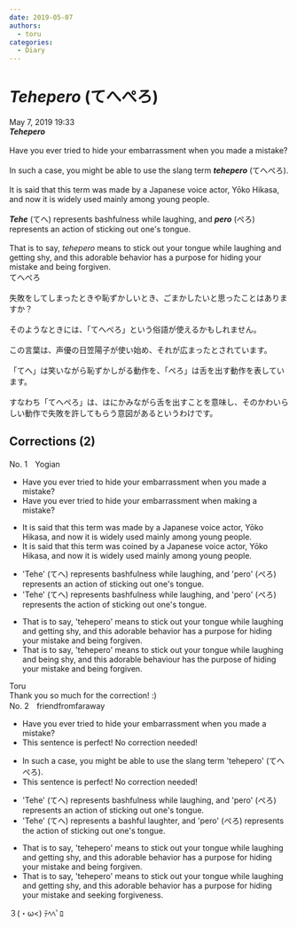 ```yaml
---
date: 2019-05-07
authors:
  - toru
categories:
  - Diary
---
```


<h1 id="subject_show"><strong><em>Tehepero</strong></em> (てへぺろ)</h1>
<div class="date">May 7, 2019 19:33</div>
<div id="post"><div id="body_show_ori">
<strong><em>Tehepero</strong></em><br/><br/>Have you ever tried to hide your embarrassment when you made a mistake?<br/><br/>In such a case, you might be able to use the slang term <strong><em>tehepero</em></strong> (てへぺろ).<br/><br/>It is said that this term was made by a Japanese voice actor, Yōko Hikasa, and now it is widely used mainly among young people.<br/><br/><strong><em>Tehe</em></strong> (てへ) represents bashfulness while laughing, and <strong><em>pero</em></strong> (ぺろ) represents an action of sticking out one's tongue.<br/><br/>That is to say, <em>tehepero</em> means to stick out your tongue while laughing and getting shy, and this adorable behavior has a purpose for hiding your mistake and being forgiven.
</div></div>

<!-- more -->

<div id="post_ja"><div id="body_show_mo">
てへぺろ<br/><br/>失敗をしてしまったときや恥ずかしいとき、ごまかしたいと思ったことはありますか？<br/><br/>そのようなときには、「てへぺろ」という俗語が使えるかもしれません。<br/><br/>この言葉は、声優の日笠陽子が使い始め、それが広まったとされています。<br/><br/>「てへ」は笑いながら恥ずかしがる動作を、「ぺろ」は舌を出す動作を表しています。<br/><br/>すなわち「てへぺろ」は、はにかみながら舌を出すことを意味し、そのかわいらしい動作で失敗を許してもらう意図があるというわけです。
</div></div>

## Corrections (2)
<div id="block"><div class="first_name"> No. 1　<span class="just_name">Yogian</span></div><div id="block2">
<ul class="correction_field">
<li class="incorrect">Have you ever tried to hide your embarrassment when you made a mistake?</li>
<li class="corrected correct">
Have you ever tried to hide your embarrassment when making a mistake?
</li>
</ul>
<ul class="correction_field">
<li class="incorrect">It is said that this term was made by a Japanese voice actor, Yōko Hikasa, and now it is widely used mainly among young people.</li>
<li class="corrected correct">
It is said that this term was coined by a Japanese voice actor, Yōko Hikasa, and now it is widely used mainly among young people.
</li>
</ul>
<ul class="correction_field">
<li class="incorrect">'Tehe' (てへ) represents bashfulness while laughing, and 'pero' (ぺろ) represents an action of sticking out one's tongue.</li>
<li class="corrected correct">
'Tehe' (てへ) represents bashfulness while laughing, and 'pero' (ぺろ) represents the action of sticking out one's tongue.
</li>
</ul>
<ul class="correction_field">
<li class="incorrect">That is to say, 'tehepero' means to stick out your tongue while laughing and getting shy, and this adorable behavior has a purpose for hiding your mistake and being forgiven.</li>
<li class="corrected correct">
That is to say, 'tehepero' means to stick out your tongue while laughing and being shy, and this adorable behaviour has the purpose of hiding your mistake and being forgiven.
</li>
</ul>
</div><div class="name"><span class="just_name">Toru</span><br>
Thank you so much for the correction! :)
</div>
</div>
<div id="block"><div class="first_name"> No. 2　<span class="just_name">friendfromfaraway</span></div><div id="block2">
<ul class="correction_field">
<li class="incorrect">Have you ever tried to hide your embarrassment when you made a mistake?</li>
<li class="corrected perfect">This sentence is perfect! No correction needed!</li>
</ul>
<ul class="correction_field">
<li class="incorrect">In such a case, you might be able to use the slang term 'tehepero' (てへぺろ).</li>
<li class="corrected perfect">This sentence is perfect! No correction needed!</li>
</ul>
<ul class="correction_field">
<li class="incorrect">'Tehe' (てへ) represents bashfulness while laughing, and 'pero' (ぺろ) represents an action of sticking out one's tongue.</li>
<li class="corrected correct">
'Tehe' (てへ) represents a bashful laughter, and 'pero' (ぺろ) represents <span class="f_blue">the </span>action of sticking out one's tongue.
</li>
</ul>
<ul class="correction_field">
<li class="incorrect">That is to say, 'tehepero' means to stick out your tongue while laughing and getting shy, and this adorable behavior has a purpose for hiding your mistake and being forgiven.</li>
<li class="corrected correct">
That is to say, 'tehepero' means to stick out your tongue while laughing and getting shy, and this adorable behavior has a purpose for hiding your mistake and <span class="f_blue">seeking</span> forgive<span class="f_blue">ness</span>.
</li>
</ul>
<p class="comment_small">
 ３(・ω&lt;) ﾃﾍﾍﾟﾛ
</p>

</div></div>

